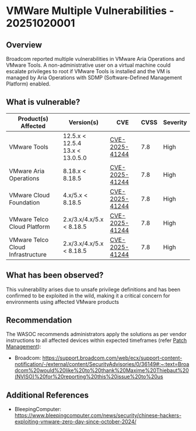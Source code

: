 # VMWare Multiple Vulnerabilities - 20251020001

## Overview

Broadcom reported multiple vulnerabilities in VMware Aria Operations and VMware Tools. A non-administrative user on a virtual machine could escalate privileges to root if VMware Tools is installed and the VM is managed by Aria Operations with SDMP (Software-Defined Management Platform) enabled.

## What is vulnerable?

| Product(s) Affected               | Version(s)                           | CVE                                                                    | CVSS | Severity  |
| --------------------------------- | ------------------------------------ | ---------------------------------------------------------------------- | ---- | --------- |
| VMware Tools                      | 12.5.x < 12.5.4 <br> 13.x < 13.0.5.0 | [CVE-2025-41244](https://nvd.nist.gov/vuln/detail/CVE-2025-41244)      | 7.8  | High      |
| VMware Aria Operations            | 8.18.x < 8.18.5                      | [CVE-2025-41244](https://nvd.nist.gov/vuln/detail/CVE-2025-41244) <br> | 7.8  | High <br> |
| VMware Cloud Foundation           | 4.x/5.x < 8.18.5                     | [CVE-2025-41244](https://nvd.nist.gov/vuln/detail/CVE-2025-41244) <br> | 7.8  | High <br> |
| VMware Telco Cloud Platform       | 2.x/3.x/4.x/5.x <br> < 8.18.5        | [CVE-2025-41244](https://nvd.nist.gov/vuln/detail/CVE-2025-41244) <br> | 7.8  | High <br> |
| VMware Telco Cloud Infrastructure | 2.x/3.x/4.x/5.x <br> < 8.18.5        | [CVE-2025-41244](https://nvd.nist.gov/vuln/detail/CVE-2025-41244) <br> | 7.8  | High      |

## What has been observed?

This vulnerability arises due to unsafe privilege definitions and has been confirmed to be exploited in the wild, making it a critical concern for environments using affected VMware products

## Recommendation

The WASOC recommends administrators apply the solutions as per vendor instructions to all affected devices within expected timeframes (refer [Patch Management](../guidelines/patch-management.md)):

- Broadcom: <https://support.broadcom.com/web/ecx/support-content-notification/-/external/content/SecurityAdvisories/0/36149#:~:text=Broadcom%20would%20like%20to%20thank%20Maxime%20Thiebaut%20(NVISO)%20for%20reporting%20this%20issue%20to%20us>

## Additional References

- BleepingComputer: <https://www.bleepingcomputer.com/news/security/chinese-hackers-exploiting-vmware-zero-day-since-october-2024/>
